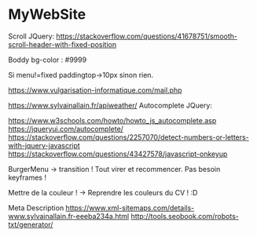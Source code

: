 # MyWebSite


Scroll JQuery: https://stackoverflow.com/questions/41678751/smooth-scroll-header-with-fixed-position

Boddy bg-color : #9999

Si menu!=fixed paddingtop->10px sinon rien.

https://www.vulgarisation-informatique.com/mail.php


https://www.sylvainallain.fr/apiweather/
Autocomplete JQuery:

https://www.w3schools.com/howto/howto_js_autocomplete.asp
https://jqueryui.com/autocomplete/
https://stackoverflow.com/questions/2257070/detect-numbers-or-letters-with-jquery-javascript
https://stackoverflow.com/questions/43427578/javascript-onkeyup


BurgerMenu -> transition !
Tout virer et recommencer. Pas besoin keyframes !

Mettre de la couleur !
-> Reprendre les couleurs du CV ! :D



Meta Description
https://www.xml-sitemaps.com/details-www.sylvainallain.fr-eeeba234a.html
http://tools.seobook.com/robots-txt/generator/
